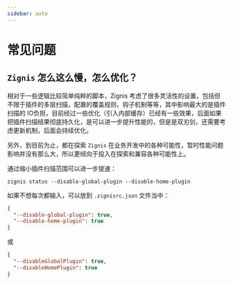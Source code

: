 ```yaml
---
sidebar: auto
---
```

# 常见问题

## `Zignis` 怎么这么慢，怎么优化？

相对于一些逻辑比较简单纯粹的脚本，Zignis 考虑了很多灵活性的设置，包括但不限于插件的多层扫描，配置的覆盖规则，钩子机制等等，其中影响最大的是插件扫描的 IO负担，目前经过一些优化（引入内部缓存）已经有一些效果，后面如果把插件扫描结果彻底持久化，是可以进一步提升性能的，但是是双刃剑，还需要考虑更新机制，后面会持续优化。

另外，到目前为止，都在探索 `Zignis` 在业务开发中的各种可能性，暂时性能问题影响并没有那么大，所以更倾向于投入在探索和兼容各种可能性上。

通过缩小插件扫描范围可以进一步提速：

```
zignis status --disable-global-plugin --disable-home-plugin
```

如果不想每次都输入，可以放到 `.zignisrc.json` 文件当中：

```json
{
  "--disable-global-plugin": true,
  "--disable-home-plugin": true
}
```

或

```json
{
  "--disableGlobalPlugin": true,
  "--disableHomePlugin": true
}
```





